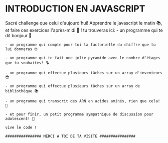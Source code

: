 INTRODUCTION EN JAVASCRIPT
==================



Sacré challenge que celui d'aujourd'hui! Apprendre le javascript le matin 📚, et faire ces exercices l'après-midi 🥊 !
tu trouveras ici:
    - un programme qui te dit bonjour 👋

    - un programme qui compte pour toi la factorielle du chiffre que tu lui donneras 🤓

    - un programme qui te fait une jolie pyramide avec le nombre d'étages que tu souhaites! 🪜

    - un programme qui effectue plusieurs tâches sur un array d'inventeurs 😎

    - un programme qui effectue plusieurs tâches sur un array de bibliothèque 📚

    - un programme qui transcrit des ARN en acides aminés, rien que cela! 🤯
    
    - et pour finir, un petit programme sympathique de discussion pour adolescent! 🕺

  `vive le code !`

    ################ MERCI À TOI DE TA VISITE ################
